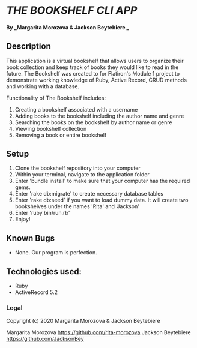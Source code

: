 # _THE BOOKSHELF CLI APP_

#### By _**Margarita Morozova & Jackson Beytebiere** _

## Description
This application is a virtual bookshelf that allows users to organize their book collection and keep track of books they would like to read in the future. The Bookshelf was created to for Flatiron's Module 1 project to demonstrate working knowledge of Ruby, Active Record, CRUD methods and working with a database.

Functionality of The Bookshelf includes:
1. Creating a bookshelf associated with a username
2. Adding books to the bookshelf including the author name and genre
3. Searching the books on the bookshelf by author name or genre
4. Viewing bookshelf collection
5. Removing a book or entire bookshelf

## Setup
1. Clone the bookshelf repository into your computer
2. Within your terminal, navigate to the application folder
3. Enter 'bundle install' to make sure that your computer has the required gems.
4. Enter 'rake db:migrate' to create necessary database tables
5. Enter 'rake db:seed' if you want to load dummy data. It will create two bookshelves under the names 'Rita' and 'Jackson'
6. Enter 'ruby bin/run.rb'
7. Enjoy!


## Known Bugs

* None. Our program is perfection.

## Technologies used:

* Ruby
* ActiveRecord 5.2


### Legal
Copyright (c) 2020 Margarita Morozova & Jackson Beytebiere


Margarita Morozova https://github.com/rita-morozova
Jackson Beytebiere https://github.com/JacksonBey
